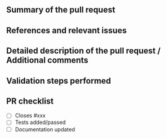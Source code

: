 ## Summary of the pull request

## References and relevant issues

## Detailed description of the pull request / Additional comments

## Validation steps performed

## PR checklist
- [ ] Closes #xxx
- [ ] Tests added/passed
- [ ] Documentation updated
